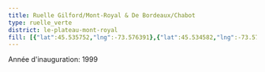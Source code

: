 ```yaml
---
title: Ruelle Gilford/Mont-Royal & De Bordeaux/Chabot
type: ruelle_verte
district: le-plateau-mont-royal
fill: [{"lat":45.535752,"lng":-73.576391},{"lat":45.534582,"lng":-73.573809}]
---
```


Année d'inauguration: 1999